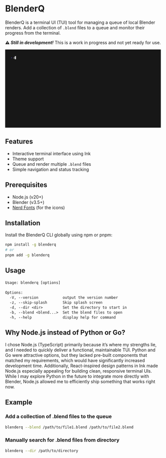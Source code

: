 # BlenderQ

BlenderQ is a terminal UI (TUI) tool for managing a queue of local Blender renders. Add a collection of `.blend` files to a queue and monitor their progress from the terminal.

**⚠️ _Still in development!_** This is a work in progress and not yet ready for use.

![Demo](.github/img/demo.gif)

## Features

- Interactive terminal interface using Ink
- Theme support
- Queue and render multiple `.blend` files
- Simple navigation and status tracking

## Prerequisites

- Node.js (v20+)
- Blender (v3.5+)
- [Nerd Fonts](https://www.nerdfonts.com/) (for the icons)

## Installation

Install the BlenderQ CLI globally using npm or pnpm:

```bash
npm install -g blenderq
# or
pnpm add -g blenderq
```

## Usage

```
Usage: blenderq [options]

Options:
  -V, --version           output the version number
  -z, --skip-splash       Skip splash screen
  -d, --dir <dir>         Set the directory to start in
  -b, --blend <blend...>  Set the blend files to open
  -h, --help              display help for command
```

## Why Node.js instead of Python or Go?

I chose Node.js (TypeScript) primarily because it’s where my strengths lie, and I needed to quickly deliver a functional, maintainable TUI. Python and Go were attractive options, but they lacked pre-built components that matched my requirements, which would have significantly increased development time. Additionally, React-inspired design patterns in Ink made Node.js especially appealing for building clean, responsive terminal UIs. While I may explore Python in the future to integrate more directly with Blender, Node.js allowed me to efficiently ship something that works right now.

## Example

### Add a collection of .blend files to the queue

```bash
blenderq --blend /path/to/file1.blend /path/to/file2.blend
```

### Manually search for .blend files from directory

```bash
blenderq --dir /path/to/directory
```
